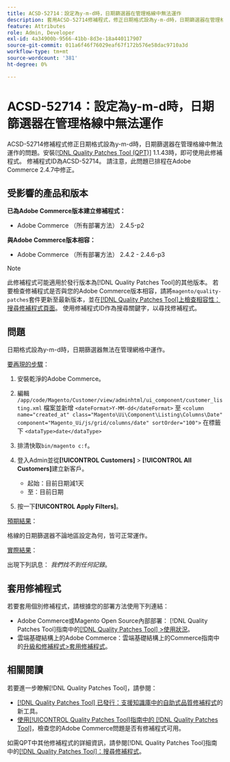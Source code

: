 ```yaml
---
title: ACSD-52714：設定為y-m-d時，日期篩選器在管理格線中無法運作
description: 套用ACSD-52714修補程式，修正日期格式設為y-m-d時，日期篩選器在管理格線中無法運作的Adobe Commerce問題。
feature: Attributes
role: Admin, Developer
exl-id: 4a34900b-9566-41bb-8d3e-18a440117907
source-git-commit: 011a6f46f76029eaf67f172b576e58dac9710a3d
workflow-type: tm+mt
source-wordcount: '381'
ht-degree: 0%

---
```


# ACSD-52714：設定為y-m-d時，日期篩選器在管理格線中無法運作

ACSD-52714修補程式修正日期格式設為y-m-d時，日期篩選器在管理格線中無法運作的問題。安裝[[!DNL Quality Patches Tool (QPT)]](https://experienceleague.adobe.com/zh-hant/docs/commerce-operations/tools/quality-patches-tool/quality-patches-tool-to-self-serve-quality-patches) 1.1.43時，即可使用此修補程式。 修補程式ID為ACSD-52714。 請注意，此問題已排程在Adobe Commerce 2.4.7中修正。

## 受影響的產品和版本

**已為Adobe Commerce版本建立修補程式：**

* Adobe Commerce （所有部署方法） 2.4.5-p2

**與Adobe Commerce版本相容：**

* Adobe Commerce （所有部署方法） 2.4.2 - 2.4.6-p3

>[!NOTE]
>
>此修補程式可能適用於發行版本為[!DNL Quality Patches Tool]的其他版本。 若要檢查修補程式是否與您的Adobe Commerce版本相容，請將`magento/quality-patches`套件更新至最新版本，並在[[!DNL Quality Patches Tool]上檢查相容性：搜尋修補程式頁面](https://experienceleague.adobe.com/tools/commerce-quality-patches/index.html?lang=zh-Hant)。 使用修補程式ID作為搜尋關鍵字，以尋找修補程式。

## 問題

日期格式設為y-m-d時，日期篩選器無法在管理網格中運作。

<u>要再現的步驟</u>：

1. 安裝乾淨的Adobe Commerce。
1. 編輯
   `/app/code/Magento/Customer/view/adminhtml/ui_component/customer_listing.xml`
檔案並新增
   `<dateFormat>Y-MM-dd</dateFormat>`
至
   `<column name="created_at" class="Magento\Ui\Component\Listing\Columns\Date" component="Magento_Ui/js/grid/columns/date" sortOrder="100">`
在標籤下
   `<dataType>date</dataType>`

1. 排清快取`bin/magento c:f`。
1. 登入Admin並從&#x200B;**[!UICONTROL Customers]** > **[!UICONTROL All Customers]**&#x200B;建立新客戶。

   * 起始：目前日期減1天
   * 至：目前日期

1. 按一下&#x200B;**[!UICONTROL Apply Filters]**。

<u>預期結果</u>：

格線的日期篩選器不論地區設定為何，皆可正常運作。

<u>實際結果</u>：

出現下列訊息： *我們找不到任何記錄*。

## 套用修補程式

若要套用個別修補程式，請根據您的部署方法使用下列連結：

* Adobe Commerce或Magento Open Source內部部署： [!DNL Quality Patches Tool]指南中的[[!DNL Quality Patches Tool] >使用狀況](/help/tools/quality-patches-tool/usage.md)。
* 雲端基礎結構上的Adobe Commerce：雲端基礎結構上的Commerce指南中的[升級和修補程式>套用修補程式](https://experienceleague.adobe.com/docs/commerce-cloud-service/user-guide/develop/upgrade/apply-patches.html?lang=zh-Hant)。

## 相關閱讀

若要進一步瞭解[!DNL Quality Patches Tool]，請參閱：

* [[!DNL Quality Patches Tool] 已發行：支援知識庫中的自助式品質修補程式](https://experienceleague.adobe.com/zh-hant/docs/commerce-operations/tools/quality-patches-tool/quality-patches-tool-to-self-serve-quality-patches)的新工具。
* [使用[!UICONTROL Quality Patches Tool]指南中的 [!DNL Quality Patches Tool]](/help/tools/quality-patches-tool/patches-available-in-qpt/check-patch-for-magento-issue-with-magento-quality-patches.md)，檢查您的Adobe Commerce問題是否有修補程式可用。


如需QPT中其他修補程式的詳細資訊，請參閱[!DNL Quality Patches Tool]指南中的[[!DNL Quality Patches Tool]：搜尋修補程式](https://experienceleague.adobe.com/tools/commerce-quality-patches/index.html?lang=zh-Hant)。
